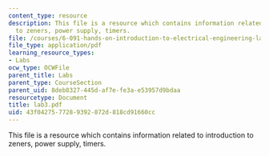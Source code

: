 ```yaml
---
content_type: resource
description: This file is a resource which contains information related to introduction
  to zeners, power supply, timers.
file: /courses/6-091-hands-on-introduction-to-electrical-engineering-lab-skills-january-iap-2008/43f0427577289392872d818cd91660cc_lab3.pdf
file_type: application/pdf
learning_resource_types:
- Labs
ocw_type: OCWFile
parent_title: Labs
parent_type: CourseSection
parent_uid: 8deb8327-445d-af7e-fe3a-e53957d9bdaa
resourcetype: Document
title: lab3.pdf
uid: 43f04275-7728-9392-872d-818cd91660cc
---
```

This file is a resource which contains information related to introduction to zeners, power supply, timers.

